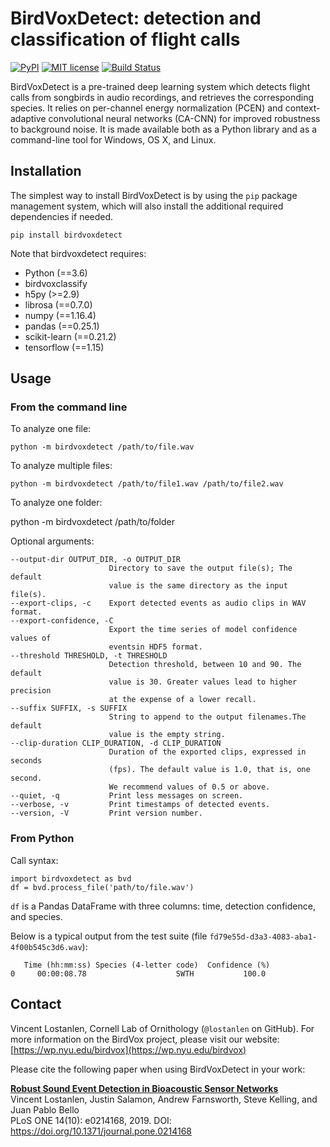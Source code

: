 # BirdVoxDetect: detection and classification of flight calls

[![PyPI](https://img.shields.io/badge/python-3.6-blue.svg)]()
[![MIT license](https://img.shields.io/badge/License-MIT-blue.svg)](https://choosealicense.com/licenses/mit/)
[![Build Status](https://travis-ci.org/BirdVox/birdvoxdetect.svg?branch=master)](https://travis-ci.org/BirdVox/birdvoxdetect)

BirdVoxDetect is a pre-trained deep learning system which detects flight calls from songbirds in audio recordings, and retrieves the corresponding species.
It relies on per-channel energy normalization (PCEN) and context-adaptive convolutional neural networks (CA-CNN) for improved robustness to background noise.
It is made available both as a Python library and as a command-line tool for Windows, OS X, and Linux.


## Installation

The simplest way to install BirdVoxDetect is by using the ``pip`` package management system, which will also install the additional required dependencies
if needed.

    pip install birdvoxdetect

 Note that birdvoxdetect requires:
* Python (==3.6)
* birdvoxclassify
* h5py (>=2.9)
* librosa (==0.7.0)
* numpy (==1.16.4)
* pandas (==0.25.1)
* scikit-learn (==0.21.2)
* tensorflow (==1.15)


## Usage

### From the command line

To analyze one file:

    python -m birdvoxdetect /path/to/file.wav

To analyze multiple files:

    python -m birdvoxdetect /path/to/file1.wav /path/to/file2.wav

To analyze one folder:

   python -m birdvoxdetect /path/to/folder

Optional arguments:

    --output-dir OUTPUT_DIR, -o OUTPUT_DIR
                          Directory to save the output file(s); The default
                          value is the same directory as the input file(s).
    --export-clips, -c    Export detected events as audio clips in WAV format.
    --export-confidence, -C
                          Export the time series of model confidence values of
                          eventsin HDF5 format.
    --threshold THRESHOLD, -t THRESHOLD
                          Detection threshold, between 10 and 90. The default
                          value is 30. Greater values lead to higher precision
                          at the expense of a lower recall.
    --suffix SUFFIX, -s SUFFIX
                          String to append to the output filenames.The default
                          value is the empty string.
    --clip-duration CLIP_DURATION, -d CLIP_DURATION
                          Duration of the exported clips, expressed in seconds
                          (fps). The default value is 1.0, that is, one second.
                          We recommend values of 0.5 or above.
    --quiet, -q           Print less messages on screen.
    --verbose, -v         Print timestamps of detected events.
    --version, -V         Print version number.


### From Python

Call syntax:

    import birdvoxdetect as bvd    
    df = bvd.process_file('path/to/file.wav')

`df` is a Pandas DataFrame with three columns: time, detection confidence, and species.

Below is a typical output from the test suite (file `fd79e55d-d3a3-4083-aba1-4f00b545c3d6.wav`):

       Time (hh:mm:ss) Species (4-letter code)  Confidence (%)
    0     00:00:08.78                    SWTH           100.0


## Contact

Vincent Lostanlen, Cornell Lab of Ornithology (`@lostanlen` on GitHub).
For more information on the BirdVox project, please visit our website: [https://wp.nyu.edu/birdvox](https://wp.nyu.edu/birdvox)

Please cite the following paper when using BirdVoxDetect in your work:


**[Robust Sound Event Detection in Bioacoustic Sensor Networks](https://journals.plos.org/plosone/article/file?id=10.1371/journal.pone.0214168&type=printable)**<br/>
Vincent Lostanlen, Justin Salamon, Andrew Farnsworth, Steve Kelling, and Juan Pablo Bello<br/>
PLoS ONE 14(10): e0214168, 2019. DOI: https://doi.org/10.1371/journal.pone.0214168
